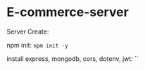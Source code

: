 # E-commerce-server 


Server Create: 

npm init: `npm init -y`

install express, mongodb, cors, dotenv, jwt: ``

